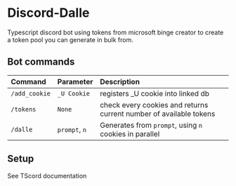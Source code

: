 
# Discord-Dalle

Typescript discord bot using tokens from microsoft binge creator to create a token pool you can generate in bulk from.


## Bot commands



| Command | Parameter     | Description                |
| :-------- | :------- | :------------------------- |
| `/add_cookie` | `_U Cookie` | registers _U cookie into linked db |
| `/tokens` | `None` | check every cookies and returns current number of available tokens |
| `/dalle` | `prompt`, `n` | Generates from `prompt`, using `n` cookies in parallel |



## Setup

See TScord documentation

